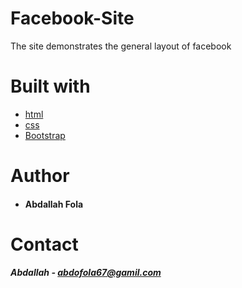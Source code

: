 # Facebook-Site
The site demonstrates the general layout of facebook
# Built with
+ [html]()
+ [css ]()
+ [Bootstrap]()

# Author
+ #### Abdallah Fola
# Contact 
##### Abdallah - abdofola67@gamil.com
